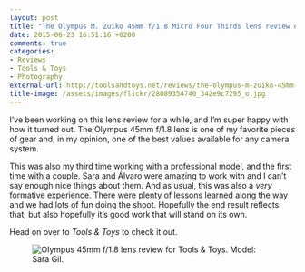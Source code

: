 ```yaml
---
layout: post
title: "The Olympus M. Zuiko 45mm f/1.8 Micro Four Thirds lens review over at Tools &amp; Toys"
date: 2015-06-23 16:51:16 +0200
comments: true
categories: 
- Reviews
- Tools & Toys
- Photography
external-url: http://toolsandtoys.net/reviews/the-olympus-m-zuiko-45mm-f1-8-micro-four-thirds-lens-review/
title-image: /assets/images/flickr/28089354740_342e9c7295_o.jpg
---
```


I’ve been working on this lens review for a while, and I’m super happy with how it turned out. The Olympus 45mm f/1.8 lens is one of my favorite pieces of gear and, in my opinion, one of the best values available for any camera system.

This was also my third time working with a professional model, and the first time with a couple. Sara and Álvaro were amazing to work with and I can’t say enough nice things about them. And as usual, this was also a _very_ formative experience. There were plenty of lessons learned along the way and we had lots of fun doing the shoot. Hopefully the end result reflects that, but also hopefully it’s good work that will stand on its own. 

Head on over to _Tools & Toys_ to check it out.

<figure class="extra-width">
	<img src="/assets/images/flickr/19061239376_6b7bb6c803_o.jpg" title="Olympus 45mm f/1.8 lens review for Tools & Toys. Model: Sara Gil.">
</figure>